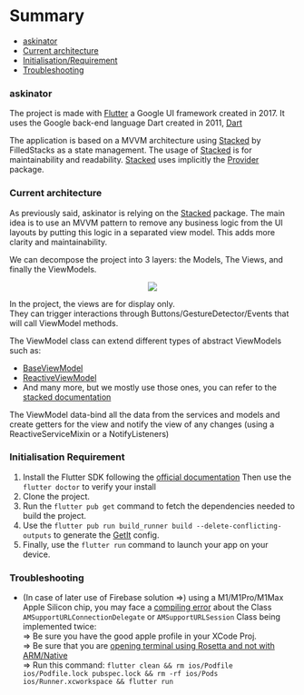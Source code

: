 # Summary

- [askinator](#askinator)
- [Current architecture](#current-architecture)
- [Initialisation/Requirement](#initialisation-requirement)
- [Troubleshooting](#troubleshooting)


### askinator

The project is made with [Flutter](https://flutter.dev/) a Google UI framework created in 2017.
It uses the Google back-end language Dart created in 2011, [Dart](https://dartlang.org/)

The application is based on a MVVM architecture using [Stacked](https://pub.dev/packages/stacked) by FilledStacks as a state management.
The usage of [Stacked](https://pub.dev/packages/stacked) is for maintainability and readability.
 [Stacked](https://pub.dev/packages/stacked) uses implicitly the [Provider](https://pub.dev/packages/provider) package.


### Current architecture

As previously said, askinator is relying on the [Stacked](https://pub.dev/packages/stacked) package. The main idea is to use an MVVM pattern to remove any business logic from the UI layouts by putting this logic in a separated view model. This adds more clarity and maintainability.

We can decompose the project into 3 layers: the Models, The Views, and finally the ViewModels.

<p align="center">
    <img src="https://user-images.githubusercontent.com/20175372/150529665-4007b616-7590-490c-b25b-ef8a30753210.png">
</p>


In the project, the views are for display only.    
They can trigger interactions through Buttons/GestureDetector/Events that will call ViewModel methods.

The ViewModel class can extend different types of abstract ViewModels such as:

- [BaseViewModel](https://github.com/Stacked-Org/stacked/blob/master/README_old.md#baseviewmodel-functionality)
- [ReactiveViewModel](https://github.com/Stacked-Org/stacked/blob/master/README_old.md#reactiveviewmodel)
- And many more, but we mostly use those ones, you can refer to the [stacked documentation](https://pub.dev/documentation/stacked/latest/stacked/stacked-library.html#classes)

The ViewModel data-bind all the data from the services and models and create getters for the view and notify the view of any changes (using a ReactiveServiceMixin or a NotifyListeners)

### Initialisation Requirement

1) Install the Flutter SDK following the [official documentation](https://flutter.dev/docs/get-started/install)
Then use the `flutter doctor` to verify your install
2) Clone the project.
3) Run the `flutter pub get` command to fetch the dependencies needed to build the project.
4) Use the `flutter pub run build_runner build --delete-conflicting-outputs` to generate the [GetIt](https://pub.dev/packages/get_it) config.
4) Finally, use the `flutter run` command to launch your app on your device.


### Troubleshooting


* (In case of later use of Firebase solution =>) using a M1/M1Pro/M1Max Apple Silicon chip, you may face a [compiling error](https://stackoverflow.com/questions/65089767/class-amsupporturlconnectiondelegate-is-implemented-in-both) about the  Class `AMSupportURLConnectionDelegate` or `AMSupportURLSession` Class being implemented twice:  
    => Be sure you have the good apple profile in your XCode Proj.  
    => Be sure that you are [opening terminal using Rosetta and not with ARM/Native](https://medium.com/codex/simple-way-to-use-cocoapods-on-m1-ac9e22cf7e1c)  
    => Run this command: ```flutter clean && rm ios/Podfile ios/Podfile.lock pubspec.lock && rm -rf ios/Pods ios/Runner.xcworkspace && flutter run```
    
